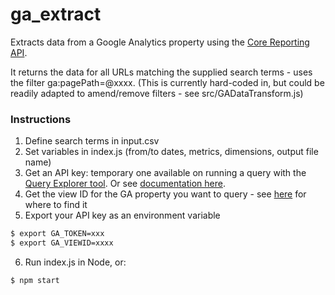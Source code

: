 # ga_extract


Extracts data from a Google Analytics property using the [Core Reporting API](https://developers.google.com/analytics/devguides/reporting/core/v3/).

It returns the data for all URLs matching the supplied search terms - uses the filter ga:pagePath=@xxxx.
(This is currently hard-coded in, but could be readily adapted to amend/remove filters - see src/GADataTransform.js)


### Instructions
1. Define search terms in input.csv
2. Set variables in index.js (from/to dates, metrics, dimensions, output file name)
3. Get an API key: temporary one available on running a query with the [Query Explorer tool](https://ga-dev-tools.appspot.com/query-explorer/). Or see [documentation here](https://developers.google.com/analytics/devguides/reporting/core/v3/quickstart/service-java).
4. Get the view ID for the GA property you want to query - see [here](https://developers.google.com/analytics/devguides/reporting/core/v3#user_reports) for where to find it
5. Export your API key as an environment variable
```sh
$ export GA_TOKEN=xxx
$ export GA_VIEWID=xxxx
```
6. Run index.js in Node, or:
```sh
$ npm start
```
